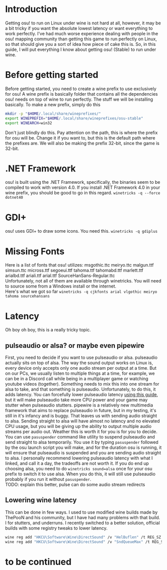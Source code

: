 # Introduction
Getting osu! to run on Linux under wine is not hard at all, however, it may be a bit tricky if you want the absolute lowest latency or want everything to work perfectly. I've had much worse experience dealing with people in the osu! mapping community than getting this game to run perfectly on Linux, so that should give you a sort of idea how piece of cake this is. So, in this guide, I will put everything I know about getting osu! (Stable) to run under wine.

# Before getting started
Before getting started, you need to create a wine prefix to use exclusively for osu! A wine prefix is basically folder that contains all the dependencies osu! needs on top of wine to run perfectly. The stuff we will be installing basically. To make a new prefix, simply do this  
```sh
mkdir -p "$HOME/.local/share/wineprefixes/"
export WINEPREFIX="$HOME/.local/share/wineprefixes/osu-stable"
export WINEARCH=win32 
```
Don't just blindly do this. Pay attention on the path, this is where the prefix for osu will be. Change it if you want to, but this is the default path where the prefixes are. We will also be making the prefix 32-bit, since the game is 32-bit.

# .NET Framework
osu! is built using the .NET Framework, specifically, the binaries seem to be compiled to work with version 4.0. If you install .NET Framework 4.0 in your wine prefix, you should be good to go in this regard. `winetricks -q --force dotnet40`

# GDI+
osu! uses GDI+ to draw some icons. You need this. `winetricks -q gdiplus`

# Missing Fonts
Here is a list of fonts that osu! utilizes: msgothic.ttc meiryo.ttc malgun.ttf simsun.ttc micross.ttf segoeui.ttf tahoma.ttf tahomabd.ttf marlett.ttf arialbd.ttf ariali.ttf arial.ttf SourceHanSans-Regular.ttc  
Unfortunately, not all of them are available through winetricks. You will need to source some from a Windows install or the internet.  
Here's what we got so far `winetricks -q cjkfonts arial vlgothic meiryo tahoma sourcehansans`

# Latency
Oh boy oh boy, this is a really tricky topic. 

## pulseaudio or alsa? or maybe even pipewire
First, you need to decide if you want to use pulseaudio or alsa. pulseaudio actually sits on top of alsa. The way the sound output works on Linux is, every device only accepts only one audio stream per output at a time. But on our PCs, we usually listen to multiple things at a time, for example, we can be in a Discord call while being in a multiplayer game or watching youtube videos (together). Something needs to mix this into one stream for alsa to take, and that something is pulseaudio. Unfortunately, to do this, it adds latency. You can forcefully lower pulseaudio latency [using this guide](https://github.com/Kyuunex/osu-linux/tree/main/pulseaudio-lower-latency.md), but it will make pulseaudio take more CPU power and your game may stutter when pulseaudio stutters. pipewire is a relatively new multimedia framework that aims to replace pulseaudio in future, but in my testing, it's still in it's infancy and is buggy. That leaves us with sending audio straight to alsa. Sending straight to alsa will have almost no latency and no elevated CPU usage, but you will be giving up the ability to output multiple audio streams per audio out. Weather this is worth it for you is for you to decide. You can use `pasuspender` command like utility to suspend pulseaudio and send straight to alsa temporarily. You use it by typing `pasuspender` followed by the osu launch script you will make, and for the duration osu is running, it will ensure that pulseaudio is suspended and you are sending audio straight to alsa. I personally recommend lowering pulseaudio latency with what I linked, and call it a day, the tradeoffs are not worth it. If you do end up choosing alsa, you need to do `winetricks sound=alsa` once for your osu prefix to switch it to use alsa. When you do this, it will still use pulseaudio probably if you run it without `pasuspender`.  
TODO: explain this better, pulse can do some audio stream redirects

## Lowering wine latency
This can be done in few ways. I used to use modified wine builds made by ThePooN and his community, but I have had many problems with that build. I for stutters, and underruns. I recently switched to a better solution, official builds with some registry tweaks to lower latency.
```sh
wine reg add "HKCU\Software\Wine\DirectSound" /v "HelBuflen" /t REG_SZ /d "512" /f
wine reg add "HKCU\Software\Wine\DirectSound" /v "SndQueueMax" /t REG_SZ /d "3" /f 
```   

# to be continued
